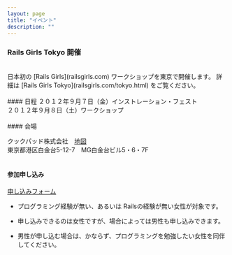 ```yaml
---
layout: page
title: "イベント"
description: ""
---
```


### Rails Girls Tokyo 開催
<br/>
日本初の [Rails Girls](railsgirls.com) ワークショップを東京で開催します。
詳細は [Rails Girls Tokyo](railsgirls.com/tokyo.html) をご覧ください。
<br/>
<br/>
#### 日程
２０１２年９月７日（金）インストレーション・フェスト<br/>
２０１２年９月８日（土）ワークショップ
<br/>
<br/>
#### 会場

クックパッド株式会社　[地図](http://info.cookpad.com/location)<br/>
東京都港区白金台5-12-7　MG白金台ビル5・6・7F
<br/>
<br/>
#### 参加申し込み

[申し込みフォーム](http://railsgirls-tokyo.doorkeeper.jp/events/1570)

+ プログラミング経験が無い、あるいは Railsの経験が無い女性が対象です。

+ 申し込みできるのは女性ですが、場合によっては男性も申し込みできます。

+ 男性が申し込む場合は、かならず、プログラミングを勉強したい女性を同伴してください。

